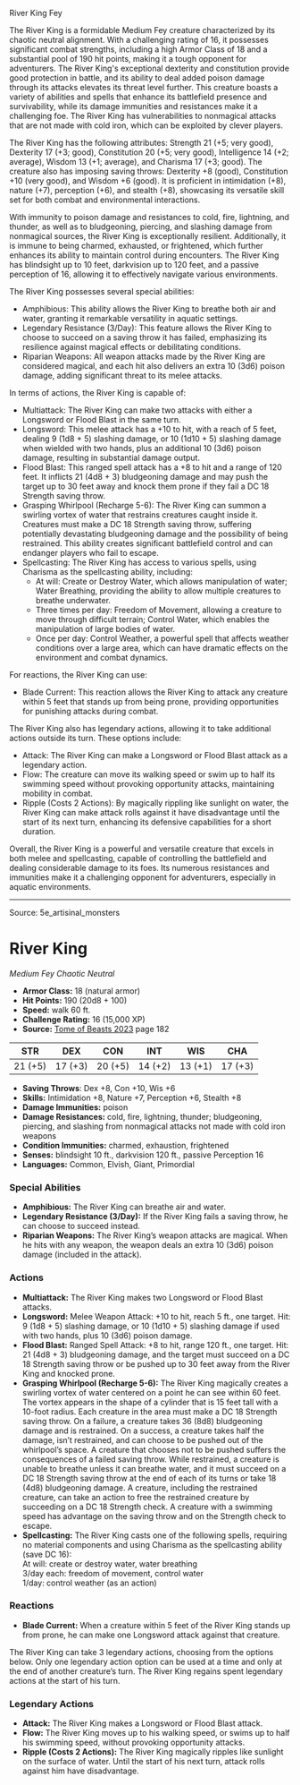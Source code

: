 <MonsterName/>River King</MonsterName>
<CreatureType/>Fey</CreatureType>

<summary>The River King is a formidable Medium Fey creature characterized by its chaotic neutral alignment. With a challenging rating of 16, it possesses significant combat strengths, including a high Armor Class of 18 and a substantial pool of 190 hit points, making it a tough opponent for adventurers. The River King's exceptional dexterity and constitution provide good protection in battle, and its ability to deal added poison damage through its attacks elevates its threat level further. This creature boasts a variety of abilities and spells that enhance its battlefield presence and survivability, while its damage immunities and resistances make it a challenging foe. The River King has vulnerabilities to nonmagical attacks that are not made with cold iron, which can be exploited by clever players.</summary>

<detail>

The River King has the following attributes: Strength 21 (+5; very good), Dexterity 17 (+3; good), Constitution 20 (+5; very good), Intelligence 14 (+2; average), Wisdom 13 (+1; average), and Charisma 17 (+3; good). The creature also has imposing saving throws: Dexterity +8 (good), Constitution +10 (very good), and Wisdom +6 (good). It is proficient in intimidation (+8), nature (+7), perception (+6), and stealth (+8), showcasing its versatile skill set for both combat and environmental interactions.

With immunity to poison damage and resistances to cold, fire, lightning, and thunder, as well as to bludgeoning, piercing, and slashing damage from nonmagical sources, the River King is exceptionally resilient. Additionally, it is immune to being charmed, exhausted, or frightened, which further enhances its ability to maintain control during encounters. The River King has blindsight up to 10 feet, darkvision up to 120 feet, and a passive perception of 16, allowing it to effectively navigate various environments.

The River King possesses several special abilities:
- Amphibious: This ability allows the River King to breathe both air and water, granting it remarkable versatility in aquatic settings.
- Legendary Resistance (3/Day): This feature allows the River King to choose to succeed on a saving throw it has failed, emphasizing its resilience against magical effects or debilitating conditions.
- Riparian Weapons: All weapon attacks made by the River King are considered magical, and each hit also delivers an extra 10 (3d6) poison damage, adding significant threat to its melee attacks.

In terms of actions, the River King is capable of:
- Multiattack: The River King can make two attacks with either a Longsword or Flood Blast in the same turn.
- Longsword: This melee attack has a +10 to hit, with a reach of 5 feet, dealing 9 (1d8 + 5) slashing damage, or 10 (1d10 + 5) slashing damage when wielded with two hands, plus an additional 10 (3d6) poison damage, resulting in substantial damage output.
- Flood Blast: This ranged spell attack has a +8 to hit and a range of 120 feet. It inflicts 21 (4d8 + 3) bludgeoning damage and may push the target up to 30 feet away and knock them prone if they fail a DC 18 Strength saving throw.
- Grasping Whirlpool (Recharge 5-6): The River King can summon a swirling vortex of water that restrains creatures caught inside it. Creatures must make a DC 18 Strength saving throw, suffering potentially devastating bludgeoning damage and the possibility of being restrained. This ability creates significant battlefield control and can endanger players who fail to escape.
- Spellcasting: The River King has access to various spells, using Charisma as the spellcasting ability, including:
  - At will: Create or Destroy Water, which allows manipulation of water; Water Breathing, providing the ability to allow multiple creatures to breathe underwater.
  - Three times per day: Freedom of Movement, allowing a creature to move through difficult terrain; Control Water, which enables the manipulation of large bodies of water.
  - Once per day: Control Weather, a powerful spell that affects weather conditions over a large area, which can have dramatic effects on the environment and combat dynamics.

For reactions, the River King can use:
- Blade Current: This reaction allows the River King to attack any creature within 5 feet that stands up from being prone, providing opportunities for punishing attacks during combat.

The River King also has legendary actions, allowing it to take additional actions outside its turn. These options include:
- Attack: The River King can make a Longsword or Flood Blast attack as a legendary action.
- Flow: The creature can move its walking speed or swim up to half its swimming speed without provoking opportunity attacks, maintaining mobility in combat.
- Ripple (Costs 2 Actions): By magically rippling like sunlight on water, the River King can make attack rolls against it have disadvantage until the start of its next turn, enhancing its defensive capabilities for a short duration. 

Overall, the River King is a powerful and versatile creature that excels in both melee and spellcasting, capable of controlling the battlefield and dealing considerable damage to its foes. Its numerous resistances and immunities make it a challenging opponent for adventurers, especially in aquatic environments.</detail>



---

Source: 5e_artisinal_monsters

# River King

*Medium* *Fey* *Chaotic Neutral*

- **Armor Class:** 18 (natural armor)
- **Hit Points:** 190 (20d8 + 100)
- **Speed:** walk 60 ft.
- **Challenge Rating:** 16 (15,000 XP)
- **Source:** [Tome of Beasts 2023](https://koboldpress.com/kpstore/product/tome-of-beasts-1-2023-edition/) page 182

| STR | DEX | CON | INT | WIS | CHA |
| --- | --- | --- | --- | --- | --- |
| 21 (+5) | 17 (+3) | 20 (+5) | 14 (+2) | 13 (+1) | 17 (+3) |

- **Saving Throws**: Dex +8, Con +10, Wis +6
- **Skills:** Intimidation +8, Nature +7, Perception +6, Stealth +8
- **Damage Immunities:** poison
- **Damage Resistances:** cold, fire, lightning, thunder; bludgeoning, piercing, and slashing from nonmagical attacks not made with cold iron weapons
- **Condition Immunities:** charmed, exhaustion, frightened
- **Senses:** blindsight 10 ft., darkvision 120 ft., passive Perception 16
- **Languages:** Common, Elvish, Giant, Primordial

### Special Abilities

- **Amphibious:** The River King can breathe air and water.
- **Legendary Resistance (3/Day):** If the River King fails a saving throw, he can choose to succeed instead.
- **Riparian Weapons:** The River King’s weapon attacks are magical. When he hits with any weapon, the weapon deals an extra 10 (3d6) poison damage (included in the attack).

### Actions

- **Multiattack:** The River King makes two Longsword or Flood Blast attacks.
- **Longsword:** Melee Weapon Attack: +10 to hit, reach 5 ft., one target. Hit: 9 (1d8 + 5) slashing damage, or 10 (1d10 + 5) slashing damage if used with two hands, plus 10 (3d6) poison damage.
- **Flood Blast:** Ranged Spell Attack: +8 to hit, range 120 ft., one target. Hit: 21 (4d8 + 3) bludgeoning damage, and the target must succeed on a DC 18 Strength saving throw or be pushed up to 30 feet away from the River King and knocked prone.
- **Grasping Whirlpool (Recharge 5-6):** The River King magically creates a swirling vortex of water centered on a point he can see within 60 feet. The vortex appears in the shape of a cylinder that is 15 feet tall with a 10-foot radius. Each creature in the area must make a DC 18 Strength saving throw. On a failure, a creature takes 36 (8d8) bludgeoning damage and is restrained. On a success, a creature takes half the damage, isn’t restrained, and can choose to be pushed out of the whirlpool’s space. A creature that chooses not to be pushed suffers the consequences of a failed saving throw. While restrained, a creature is unable to breathe unless it can breathe water, and it must succeed on a DC 18 Strength saving throw at the end of each of its turns or take 18 (4d8) bludgeoning damage. A creature, including the restrained creature, can take an action to free the restrained creature by succeeding on a DC 18 Strength check. A creature with a swimming speed has advantage on the saving throw and on the Strength check to escape.
- **Spellcasting:** The River King casts one of the following spells, requiring no material components and using Charisma as the spellcasting ability (save DC 16):<br>At will: create or destroy water, water breathing<br>3/day each: freedom of movement, control water<br>1/day: control weather (as an action)

### Reactions

- **Blade Current:** When a creature within 5 feet of the River King stands up from prone, he can make one Longsword attack against that creature.

The River King can take 3 legendary actions, choosing from the options below. Only one legendary action option can be used at a time and only at the end of another creature’s turn. The River King regains spent legendary actions at the start of his turn.

### Legendary Actions

- **Attack:** The River King makes a Longsword or Flood Blast attack.
- **Flow:** The River King moves up to his walking speed, or swims up to half his swimming speed, without provoking opportunity attacks.
- **Ripple (Costs 2 Actions):** The River King magically ripples like sunlight on the surface of water. Until the start of his next turn, attack rolls against him have disadvantage.


